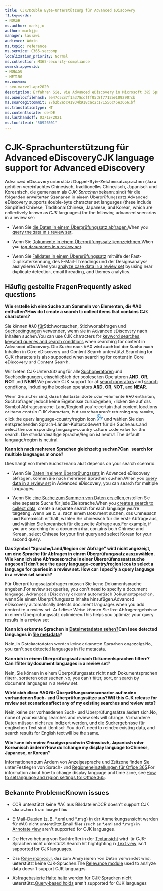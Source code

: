 ```yaml
---
title: CJK/Double Byte-Unterstützung für Advanced eDiscovery
f1.keywords:
- NOCSH
ms.author: markjjo
author: markjjo
manager: laurawi
audience: Admin
ms.topic: reference
ms.service: O365-seccomp
localization_priority: Normal
ms.collection: M365-security-compliance
search.appverid:
- MOE150
- MET150
ms.custom:
- seo-marvel-apr2020
description: Erfahren Sie, wie Advanced eDiscovery in Microsoft 365 Sprachen wie Chinesisch, Japanisch und Koreanisch (CJK) unterstützt, die einen Doppel-Byte-Zeichensatz verwenden.
ms.openlocfilehash: ee47c5cd7f1a378ccfff05b8f7712e91092907cb
ms.sourcegitcommit: 27b2b2e5c41934b918cac2c171556c45e36661bf
ms.translationtype: MT
ms.contentlocale: de-DE
ms.lasthandoff: 03/19/2021
ms.locfileid: "50926601"
---
```

# <a name="cjk-language-support-for-advanced-ediscovery"></a><span data-ttu-id="fa60f-103">CJK-Sprachunterstützung für Advanced eDiscovery</span><span class="sxs-lookup"><span data-stu-id="fa60f-103">CJK language support for Advanced eDiscovery</span></span>

<span data-ttu-id="fa60f-104">Advanced eDiscovery unterstützt Doppel-Byte-Zeichensatzsprachen (dazu gehören vereinfachtes Chinesisch, traditionelles Chinesisch, Japanisch und Koreanisch, die gemeinsam als *CJK-Sprachen* bekannt sind) für die folgenden erweiterten Szenarien in einem Überprüfungssatz:</span><span class="sxs-lookup"><span data-stu-id="fa60f-104">Advanced eDiscovery supports double-byte character set languages (these include Simplified Chinese, Traditional Chinese, Japanese, and Korean, which are collectively known as *CJK* languages) for the following advanced scenarios in a review set:</span></span>

- <span data-ttu-id="fa60f-105">Wenn Sie [die Daten in einem Überprüfungssatz abfragen.](review-set-search.md)</span><span class="sxs-lookup"><span data-stu-id="fa60f-105">When you [query the data in a review set](review-set-search.md).</span></span>

- <span data-ttu-id="fa60f-106">Wenn Sie [Dokumente in einem Überprüfungssatz kennzeichnen.](tagging-documents.md)</span><span class="sxs-lookup"><span data-stu-id="fa60f-106">When you [tag documents in a review set](tagging-documents.md).</span></span>

- <span data-ttu-id="fa60f-107">Wenn Sie [Falldaten in einem Überprüfungssatz](analyzing-data-in-review-set.md) mithilfe der Fast-Duplikaterkennung, des E-Mail-Threadings und der Designsanalyse analysieren.</span><span class="sxs-lookup"><span data-stu-id="fa60f-107">When you [analyze case data in a review set](analyzing-data-in-review-set.md) by using near duplicate detection, email threading, and themes analytics.</span></span>

## <a name="frequently-asked-questions"></a><span data-ttu-id="fa60f-108">Häufig gestellte Fragen</span><span class="sxs-lookup"><span data-stu-id="fa60f-108">Frequently asked questions</span></span>

<span data-ttu-id="fa60f-109">**Wie erstelle ich eine Suche zum Sammeln von Elementen, die #A0 enthalten?**</span><span class="sxs-lookup"><span data-stu-id="fa60f-109">**How do I create a search to collect items that contains CJK characters?**</span></span>

<span data-ttu-id="fa60f-110">Sie können #A0 [für](building-search-queries.md#keyword-searches)Stichwortsuchen, Stichwortabfragen und [Suchbedingungen](keyword-queries-and-search-conditions.md) verwenden, wenn Sie in Advanced eDiscovery nach Inhalten suchen.</span><span class="sxs-lookup"><span data-stu-id="fa60f-110">You can use CJK characters for [keyword searches](building-search-queries.md#keyword-searches), [keyword queries and search conditions](keyword-queries-and-search-conditions.md) when searching for content in Advanced eDiscovery.</span></span> <span data-ttu-id="fa60f-111">Die Suche nach #A0 wird auch bei der Suche nach Inhalten in Core eDiscovery und Content Search unterstützt.</span><span class="sxs-lookup"><span data-stu-id="fa60f-111">Searching for CJK characters is also supported when searching for content in Core eDiscovery and Content Search.</span></span>

<span data-ttu-id="fa60f-112">Wir bieten CJK-Unterstützung für [](keyword-queries-and-search-conditions.md#search-conditions)alle [Suchoperatoren](keyword-queries-and-search-conditions.md#search-operators) und Suchbedingungen, einschließlich der booleschen Operatoren **AND**, **OR**, **NOT** und **NEAR**.</span><span class="sxs-lookup"><span data-stu-id="fa60f-112">We provide CJK support for all [search operators](keyword-queries-and-search-conditions.md#search-operators) and [search conditions](keyword-queries-and-search-conditions.md#search-conditions), including the boolean operators **AND**, **OR**, **NOT**, and **NEAR**.</span></span>

<span data-ttu-id="fa60f-113">Wenn Sie sicher sind, dass Inhaltsstandorte oder -elemente #A0 enthalten, Suchabfragen jedoch keine Ergebnisse zurückgeben, klicken Sie auf das Symbol Abfragesprache-Land/Region</span><span class="sxs-lookup"><span data-stu-id="fa60f-113">If you're certain that content locations or items contain CJK characters, but searches aren't returning any results, click the query language-country/region icon</span></span> ![Abfragesprache-Land/Region-Symbol in der Inhaltssuche](../media/8d4b60c8-e1f1-40f9-88ae-ee2a7eca0886.png) <span data-ttu-id="fa60f-115">und wählen Sie den entsprechenden Sprach-Länder-Kulturcodewert für die Suche aus.</span><span class="sxs-lookup"><span data-stu-id="fa60f-115">and select the corresponding language-country culture code value for the search.</span></span> <span data-ttu-id="fa60f-116">Die standardmäßige Sprache/Region ist neutral.</span><span class="sxs-lookup"><span data-stu-id="fa60f-116">The default language/region is neutral.</span></span>

<span data-ttu-id="fa60f-117">**Kann ich nach mehreren Sprachen gleichzeitig suchen?**</span><span class="sxs-lookup"><span data-stu-id="fa60f-117">**Can I search for multiple languages at once?**</span></span>

<span data-ttu-id="fa60f-118">Dies hängt von Ihrem Suchszenario ab.</span><span class="sxs-lookup"><span data-stu-id="fa60f-118">It depends on your search scenario.</span></span>

- <span data-ttu-id="fa60f-119">Wenn Sie [Daten in einem Überprüfungssatz](review-set-search.md) in Advanced eDiscovery abfragen, können Sie nach mehreren Sprachen suchen.</span><span class="sxs-lookup"><span data-stu-id="fa60f-119">When you [query data in a review set](review-set-search.md) in Advanced eDiscovery, you can search for multiple languages.</span></span>

- <span data-ttu-id="fa60f-120">Wenn Sie [eine Suche zum Sammeln von Daten erstellen,](create-search-to-collect-data.md)erstellen Sie eine separate Suche für jede Zielsprache.</span><span class="sxs-lookup"><span data-stu-id="fa60f-120">When you [create a search to collect data](create-search-to-collect-data.md), create a separate search for each language you're targeting.</span></span> <span data-ttu-id="fa60f-121">Wenn Sie z. B. nach einem Dokument suchen, das Chinesisch und Koreanisch enthält, wählen Sie chinesisch für die erste Abfrage aus, und wählen Sie koreanisch für die zweite Abfrage aus.</span><span class="sxs-lookup"><span data-stu-id="fa60f-121">For example, if you are searching for a document that contains both Chinese and Korean, select Chinese for your first query and select Korean for your second query.</span></span>

<span data-ttu-id="fa60f-122">**Das Symbol "Sprache/Land/Region der Abfrage" wird nicht angezeigt, um eine Sprache für Abfragen in einem Überprüfungssatz auszuwählen. Wie kann ich eine Abfragesprache in einer Überprüfungssatzsuche angeben?**</span><span class="sxs-lookup"><span data-stu-id="fa60f-122">**I don't see the query language-country/region icon to select a language for queries in a review set. How can I specify a query language in a review set search?**</span></span>

<span data-ttu-id="fa60f-123">Für Überprüfungssatzabfragen müssen Sie keine Dokumentsprache angeben.</span><span class="sxs-lookup"><span data-stu-id="fa60f-123">For review set queries, you don't need to specify a document language.</span></span> <span data-ttu-id="fa60f-124">Advanced eDiscovery erkennt automatisch Dokumentsprachen, wenn Sie einem Überprüfungssatz Inhalte hinzufügen.</span><span class="sxs-lookup"><span data-stu-id="fa60f-124">Advanced eDiscovery automatically detects document languages when you add content to a review set.</span></span> <span data-ttu-id="fa60f-125">Auf diese Weise können Sie Ihre Abfrageergebnisse in einem Überprüfungssatz optimieren.</span><span class="sxs-lookup"><span data-stu-id="fa60f-125">This helps you optimize your query results in a review set.</span></span>

<span data-ttu-id="fa60f-126">**Kann ich erkannte Sprachen in [Dateimetadaten sehen?](view-documents-in-review-set.md#file-metadata)**</span><span class="sxs-lookup"><span data-stu-id="fa60f-126">**Can I see detected languages in [file metadata](view-documents-in-review-set.md#file-metadata)?**</span></span>

<span data-ttu-id="fa60f-127">Nein, in Dateimetadaten werden keine erkannten Sprachen angezeigt.</span><span class="sxs-lookup"><span data-stu-id="fa60f-127">No, you can't see detected languages in file metadata.</span></span>

<span data-ttu-id="fa60f-128">**Kann ich in einem Überprüfungssatz nach Dokumentsprachen filtern?**</span><span class="sxs-lookup"><span data-stu-id="fa60f-128">**Can I filter by document languages in a review set**?</span></span>

<span data-ttu-id="fa60f-129">Nein, Sie können in einem Überprüfungssatz nicht nach Dokumentsprachen filtern, sortieren oder suchen.</span><span class="sxs-lookup"><span data-stu-id="fa60f-129">No, you can't filter, sort, or search by document languages in a review set.</span></span>

<span data-ttu-id="fa60f-130">**Wirkt sich diese #A0 für Überprüfungssatzszenarien auf meine vorhandenen Such- und Überprüfungssätze aus?**</span><span class="sxs-lookup"><span data-stu-id="fa60f-130">**Will this CJK release for review set scenarios affect any of my existing searches and review sets?**</span></span>

<span data-ttu-id="fa60f-131">Nein, keine der vorhandenen Such- und Überprüfungssätze ändert sich.</span><span class="sxs-lookup"><span data-stu-id="fa60f-131">No, none of your existing searches and review sets will change.</span></span> <span data-ttu-id="fa60f-132">Vorhandene Daten müssen nicht neu indiziert werden, und die Suchergebnisse für englischen Text sind identisch.</span><span class="sxs-lookup"><span data-stu-id="fa60f-132">You don't need to reindex existing data, and search results for English text will be the same.</span></span>

<span data-ttu-id="fa60f-133">**Wie kann ich meine Anzeigesprache in Chinesisch, Japanisch oder Koreanisch ändern?**</span><span class="sxs-lookup"><span data-stu-id="fa60f-133">**How do I change my display language to Chinese, Japanese, or Korean?**</span></span>

<span data-ttu-id="fa60f-134">Informationen zum Ändern von Anzeigesprache und Zeitzone finden Sie unter Festlegen von Sprach- und [Regioneneinstellungen für Office 365](/office365/troubleshoot/access-management/set-language-and-region).</span><span class="sxs-lookup"><span data-stu-id="fa60f-134">For information about how to change display language and time zone, see [How to set language and region settings for Office 365](/office365/troubleshoot/access-management/set-language-and-region).</span></span>

## <a name="known-issues"></a><span data-ttu-id="fa60f-135">Bekannte Probleme</span><span class="sxs-lookup"><span data-stu-id="fa60f-135">Known issues</span></span>

- <span data-ttu-id="fa60f-136">OCR unterstützt keine #A0 aus Bilddateien</span><span class="sxs-lookup"><span data-stu-id="fa60f-136">OCR doesn't support CJK characters from image files</span></span>

- <span data-ttu-id="fa60f-137">E-Mail-Dateien (z. B. \*.eml und \*.msg) [in](view-documents-in-review-set.md#annotate-view) der Anmerkungsansicht werden für #A0 nicht unterstützt.</span><span class="sxs-lookup"><span data-stu-id="fa60f-137">Email files (such as \*.eml and \*.msg) in [Annotate view](view-documents-in-review-set.md#annotate-view) aren't supported for CJK languages.</span></span>

- <span data-ttu-id="fa60f-138">Die Hervorhebung von Suchtreffer in der [Textansicht](view-documents-in-review-set.md#text-view) wird für CJK-Sprachen nicht unterstützt.</span><span class="sxs-lookup"><span data-stu-id="fa60f-138">Search hit highlighting in [Text view](view-documents-in-review-set.md#text-view) isn't supported for CJK languages.</span></span>

- <span data-ttu-id="fa60f-139">Das [Relevanzmodul,](using-relevance.md) das zum Analysieren von Daten verwendet wird, unterstützt keine CJK-Sprachen.</span><span class="sxs-lookup"><span data-stu-id="fa60f-139">The [Relevance module](using-relevance.md) used to analyze data doesn't support CJK languages.</span></span>

- <span data-ttu-id="fa60f-140">[Abfragebasierte Halte halte](managing-holds.md#manage-non-custodial-holds) werden für CJK-Sprachen nicht unterstützt.</span><span class="sxs-lookup"><span data-stu-id="fa60f-140">[Query-based holds](managing-holds.md#manage-non-custodial-holds) aren't supported for CJK languages.</span></span>